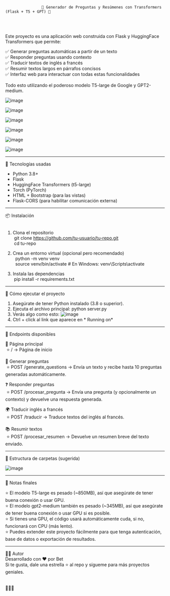                     🤖 Generador de Preguntas y Resúmenes con Transformers (Flask + T5 + GPT) 🤖
<br><br>

Este proyecto es una aplicación web construida con Flask y HuggingFace Transformers que permite: <br>

✅ Generar preguntas automáticas a partir de un texto <br>
✅ Responder preguntas usando contexto <br> 
✅ Traducir textos de inglés a francés <br>
✅ Resumir textos largos en párrafos concisos <br>
✅ Interfaz web para interactuar con todas estas funcionalidades <br>
<br>
Todo esto utilizando el poderoso modelo T5-large de Google y GPT2-medium.

![image](https://github.com/user-attachments/assets/d04ab155-bb6a-4736-88d8-cef0b42843dd)

![image](https://github.com/user-attachments/assets/6a15b824-4525-4c1b-a26f-ddb65d85e876)

![image](https://github.com/user-attachments/assets/2c12e8bb-edb7-438f-9689-d7174d295e2d)

![image](https://github.com/user-attachments/assets/d1b3fc7b-0070-4fab-92b6-4930508beeb6)

![image](https://github.com/user-attachments/assets/799cdab1-0bdc-4be4-9b30-ad1194e22980)

![image](https://github.com/user-attachments/assets/09bd8b4d-a85e-47fa-9d27-396a8fa9921c)

-----------------------------------------------------------------------------------------------

🚀 Tecnologías usadas
- Python 3.8+
- Flask
- HuggingFace Transformers (t5-large)
- Torch (PyTorch)
- HTML + Bootstrap (para las vistas)
- Flask-CORS (para habilitar comunicación externa)

-----------------------------------------------------------------------------------------------

📦 Instalación
<br><br>
1. Clona el repositorio<br>
&nbsp;git clone https://github.com/tu-usuario/tu-repo.git<br>
&nbsp;cd tu-repo<br>

2. Crea un entorno virtual (opcional pero recomendado) <br>
&nbsp; python -m venv venv <br>
&nbsp; source venv/bin/activate  # En Windows: venv\Scripts\activate<br>

3. Instala las dependencias<br>
&nbsp;pip install -r requirements.txt <br>
   
-----------------------------------------------------------------------------------------------

🧠 Cómo ejecutar el proyecto

1. Asegúrate de tener Python instalado (3.8 o superior).
2. Ejecuta el archivo principal:
   python server.py
3. Verás algo como esto:
   ![image](https://github.com/user-attachments/assets/409cdf83-b908-4635-921d-1b1744e04a82)
4. Ctrl + click al link que aparece en * Running on*
   
-----------------------------------------------------------------------------------------------

🧪 Endpoints disponibles

📄 Página principal <br>
&nbsp;⭐ / → Página de inicio

🤖 Generar preguntas <br>
&nbsp;⭐ POST /generate_questions → Envía un texto y recibe hasta 10 preguntas generadas automáticamente.

❓ Responder preguntas <br>
&nbsp;⭐ POST /procesar_pregunta → Envía una pregunta (y opcionalmente un contexto) y devuelve una respuesta generada.

🌍 Traducir inglés a francés <br>
&nbsp;⭐ POST /traducir → Traduce textos del inglés al francés.

📚 Resumir textos <br>
&nbsp;⭐ POST /procesar_resumen → Devuelve un resumen breve del texto enviado.

-----------------------------------------------------------------------------------------------

📁 Estructura de carpetas (sugerida) <br>

![image](https://github.com/user-attachments/assets/4abd4819-5d1d-4609-9edf-3da6b0b50ae9)

-----------------------------------------------------------------------------------------------

📝 Notas finales <br>

⭐ El modelo T5-large es pesado (~850MB), así que asegúrate de tener buena conexión o usar GPU. <br>
⭐ El modelo gpt2-medium también es pesado (~345MB), así que asegúrate de tener buena conexión o usar GPU si es posible. <br>
⭐ Si tienes una GPU, el código usará automáticamente cuda, si no, funcionará con CPU (más lento). <br>
⭐ Puedes extender este proyecto fácilmente para que tenga autenticación, base de datos o exportación de resultados. <br>

-----------------------------------------------------------------------------------------------

🧑‍💻 Autor <br>
Desarrollado con ❤️ por Bet<br>
Si te gusta, dale una estrella ⭐ al repo y sígueme para más proyectos geniales.<br>
<br>
<br>
🐢🐢🐢
